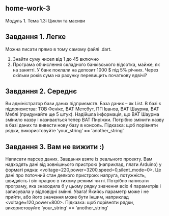 ## home-work-3
Модуль 1. Тема 1.3:
Цикли та масиви

## Завдання 1. Легке
Можна писати прямо в тому самому файлі .dart.
1) Знайти суму чисел від 1 до 45 включно
2) Програма обчислення складного банківського відсотка, майже, як на занятті. У банк поклали на
   депозит 1000 $ під 5% річних. Через скільки років сума на рахунку перевищить початкову вдвічі?

## Завдання 2. Середнє
Ви адміністратор бази даних підприємств. База даних – як List. В базі є підприємства: ТОВ Фенікс,
ВАТ Метсбут, ПП Іванов, ВАТ Шаурма, ВАТ Меблі (придумайте ще 5 штук). Надійшла інформація,
що ВАТ Шаурма змінило назву і називається тепер ВАТ Пиріжки. Потрібно змінити назву в базі
даних та вивести нову базу в консоль.
Підказка: щоб порівняти рядки, використовуйте ‘your_string’ == ‘another_string’

## Завдання 3. Вам не вижити :)
Написати парсер даних. Завдання взяте із реального проекту.
Вам надходять дані від зовнішнього пристрою (наприклад, плати Arduino) у форматі рядка:
<voltage=220,power=3200,speed=0,silent_mode=0>. Це дані про поточний стан деякого пристрою:
напруга, потужність, швидкість і він працює в тихому режимі чи ні.
Потрібно написати програму, яка знаходила б у цьому рядку значення всіх 4 параметрів і
записувала у відповідні змінні. Увага! Якийсь параметр може і не прийти, або його значення може
бути іншим, наприклад <voltage=120,power=800>.
Підказка: щоб порівняти рядки, використовуйте ‘your_string’ == ‘another_string’
